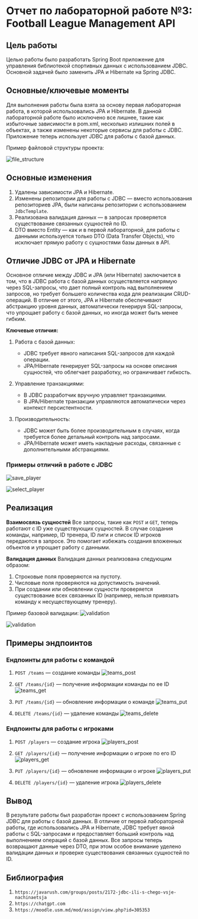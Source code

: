 # Отчет по лабораторной работе №3: Football League Management API

## Цель работы

Целью работы было разработать Spring Boot приложение для управления библиотекой спортивных данных с использованием JDBC. Основной задачей было заменить JPA и Hibernate на Spring JDBC.

## Основные/ключевые моменты

Для выполнения работы была взята за основу первая лабораторная работа, в которой использовались JPA и Hibernate. В данной лабораторной работе было исключено все лишнее, такие как избыточные зависимости в pom.xml, несколько излишних полей в объектах, а также изменены некоторые сервисы для работы с JDBC. Приложение теперь использует JDBC для работы с базой данных.

Пример файловой структуры проекта:

![file_structure](code/file_structure.png)

## Основные изменения

1. Удалены зависимости JPA и Hibernate.
2. Изменены репозитории для работы с JDBC — вместо использования репозиториев JPA, были написаны репозитории с использованием `JdbcTemplate`.
3. Реализована валидация данных — в запросах проверяется существование связанных сущностей по ID.
4. DTO вместо Entity — как и в первой лабораторной, для работы с данными используется только DTO (Data Transfer Objects), что исключает прямую работу с сущностями базы данных в API.

## Отличие JDBC от JPA и Hibernate

Основное отличие между JDBC и JPA (или Hibernate) заключается в том, что в JDBC работа с базой данных осуществляется напрямую через SQL-запросы, что дает полный контроль над выполнением запросов, но требует большего количества кода для реализации CRUD-операций. В отличие от этого, JPA и Hibernate обеспечивают абстракцию уровня данных, автоматически генерируя SQL-запросы, что упрощает работу с базой данных, но иногда может быть менее гибким.

**Ключевые отличия:**

1. Работа с базой данных:
    - JDBC требует явного написания SQL-запросов для каждой операции.
    - JPA/Hibernate генерирует SQL-запросы на основе описания сущностей, что облегчает разработку, но ограничивает гибкость.

2. Управление транзакциями:
    - В JDBC разработчик вручную управляет транзакциями.
    - В JPA/Hibernate транзакции управляются автоматически через контекст персистентности.

3. Производительность:
    - JDBC может быть более производительным в случаях, когда требуется более детальный контроль над запросами.
    - JPA/Hibernate может иметь накладные расходы, связанные с дополнительными абстракциями.

### Примеры отличий в работе с JDBC

![save_player](code/save_player.png)

![select_player](code/player_select.png)

## Реализация

**Взаимосвязь сущностей**
Все запросы, такие как `POST` и `GET`, теперь работают с ID уже существующих сущностей. В случае создания команды, например, ID тренера, ID лиги и список ID игроков передаются в запросе. Это помогает избежать создания вложенных объектов и упрощает работу с данными.

**Валидация данных**
Валидация данных реализована следующим образом:

1. Строковые поля проверяются на пустоту.
2. Числовые поля проверяются на допустимость значений.
3. При создании или обновлении сущности проверяется существование всех связанных ID (например, нельзя привязать команду к несуществующему тренеру).

Пример базовой валидации:
![validation](code/basic_validation.png)

![validation](code/validation_str_size.png)

## Примеры эндпоинтов

### Ендпоинты для работы с командой

1. `POST /teams` — создание команды
    ![teams_post](team/post.png)

2. `GET /teams/{id}` — получение информации команды по ее ID
    ![teams_get](team/get.png)

3. `PUT /teams/{id}` — обновление информации о команде
    ![teams_put](team/update.png)

4. `DELETE /teams/{id}` — удаление команды
    ![teams_delete](team/delete.png)

### Ендпоинты для работы с игроками

1. `POST /players` — создание игрока
    ![players_post](player/post.png)

2. `GET /players/{id}` — получение информации о игроке по его ID
    ![players_get](player/get.png)

3. `PUT /players/{id}` — обновление информации о игроке
    ![players_put](player/update.png)

4. `DELETE /players/{id}` — удаление игрока
    ![players_delete](player/delete.png)

## Вывод

В результате работы был разработан проект с использованием Spring JDBC для работы с базой данных. В отличие от первой лабораторной работы, где использовались JPA и Hibernate, JDBC требует явной работы с SQL-запросами и предоставляет больший контроль над выполнением операций с базой данных. Все запросы теперь возвращают данные через DTO, при этом особое внимание уделено валидации данных и проверке существования связанных сущностей по ID.

## Библиография

1. `https://javarush.com/groups/posts/2172-jdbc-ili-s-chego-vsje-nachinaetsja`
2. `https://chatgpt.com`
3. `https://moodle.usm.md/mod/assign/view.php?id=305353`
